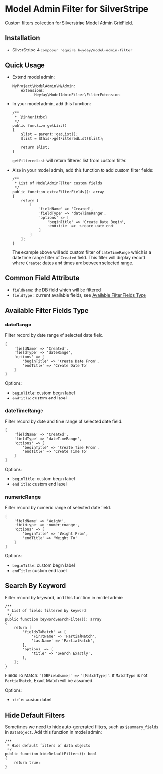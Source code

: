 # Model Admin Filter for SilverStripe

Custom filters collection for Silverstripe Model Admin GridField.

## Installation

- SilverStripe 4 `composer require heyday/model-admin-filter`

## Quick Usage

- Extend model admin:
    ```
    MyProject\ModelAdmin\MyAdmin:
        extensions:
            - Heyday\ModelAdminFilter\FilterExtension
    ```
- In your model admin, add this function:
    ```
    /**
     * {@inheritdoc}
     */
    public function getList()
    {
        $list = parent::getList();
        $list = $this->getFilteredList($list);

        return $list;
    }
    ```
    
    `getFilteredList` will return filtered list from custom filter.

- Also in your model admin, add this function to add custom filter fields:
    ```
    /**
     * List of ModelAdminFilter custom fields
     */
    public function extraFilterFields(): array
    {
        return [
            [
                'fieldName' => 'Created',
                'fieldType' => 'dateTimeRange',
                'options' => [
                    'beginTitle' => 'Create Date Begin',
                    'endTitle' => 'Create Date End'
                ]
            ]
        ];
    }
    ```

    The example above will add custom filter of `dateTimeRange` which is a date time range filter of `Created` field.
    This filter will display record where `Created` dates and times are between selected range.

## Common Field Attribute

- `fieldName`: the DB field which will be filtered
- `fieldType` : current available fields, see [Available Filter Fields Type](#available-filter-fields-type)

## Available Filter Fields Type

### dateRange

Filter record by date range of selected date field.

```
[
    'fieldName' => 'Created',
    'fieldType' => 'dateRange',
    'options' => [
        'beginTitle' => 'Create Date From',
        'endTitle' => 'Create Date To'
    ]
]
```

Options:
- `beginTitle`: custom begin label
- `endTitle`: custom end label

### dateTimeRange

Filter record by date and time range of selected date field.

```
[
    'fieldName' => 'Created',
    'fieldType' => 'dateTimeRange',
    'options' => [
        'beginTitle' => 'Create Time From',
        'endTitle' => 'Create Time To'
    ]
]
```

Options:
- `beginTitle`: custom begin label
- `endTitle`: custom end label

### numericRange

Filter record by numeric range of selected date field.

```
[
    'fieldName' => 'Weight',
    'fieldType' => 'numericRange',
    'options' => [
        'beginTitle' => 'Weight From',
        'endTitle' => 'Weight To'
    ]
]
```

Options:
- `beginTitle`: custom begin label
- `endTitle`: custom end label

## Search By Keyword

Filter record by keyword, add this function in model admin:

```
/**
 * List of fields filtered by keyword
 */
public function keywordSearchFilter(): array
{
    return [
        'fieldsToMatch' => [
            'FirstName' => 'PartialMatch',
            'LastName' => 'PartialMatch',
        ],
        'options' => [
            'title' => 'Search Exactly',
        ],
    ];
}
```

Fields To Match: `'[DBFieldName]' => '[MatchType]'`. If `MatchType` is not `PartialMatch`, Exact Match will be assumed.

Options:
- `title`: custom label

## Hide Default Filters

Sometimes we need to hide auto-generated filters, such as `$summary_fields` in `DataObject`. Add this function in model admin: 

```
/**
 * Hide default filters of data objects
 */
public function hideDefaultFilters(): bool
{
    return true;
}
```